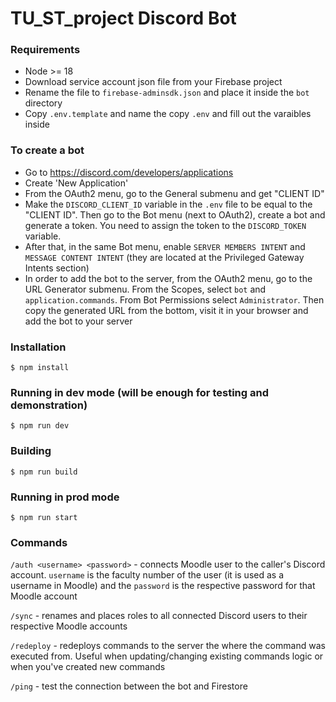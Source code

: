 # TU_ST_project Discord Bot

### Requirements

- Node >= 18
- Download service account json file from your Firebase project
- Rename the file to `firebase-adminsdk.json` and place it inside the `bot` directory
- Copy `.env.template` and name the copy `.env` and fill out the varaibles inside

### To create a bot

- Go to https://discord.com/developers/applications
- Create 'New Application'
- From the OAuth2 menu, go to the General submenu and get "CLIENT ID"
- Make the `DISCORD_CLIENT_ID` variable in the `.env` file to be equal to the "CLIENT ID". Then go to the Bot menu (next to OAuth2), create a bot and generate a token. You need to assign the token to the `DISCORD_TOKEN` variable.
- After that, in the same Bot menu, enable `SERVER MEMBERS INTENT` and `MESSAGE CONTENT INTENT` (they are located at the Privileged Gateway Intents section)
- In order to add the bot to the server, from the OAuth2 menu, go to the URL Generator submenu. From the Scopes, select `bot` and `application.commands`. From Bot Permissions select `Administrator`. Then copy the generated URL from the bottom, visit it in your browser and add the bot to your server

### Installation

```$ npm install```

### Running in dev mode (will be enough for testing and demonstration)

```$ npm run dev```

### Building

```$ npm run build```

### Running in prod mode

```$ npm run start```

### Commands

```/auth <username> <password>``` - connects Moodle user to the caller's Discord account. ```username``` is the faculty number of the user (it is used as a username in Moodle) and the ```password``` is the respective password for that Moodle account

```/sync``` - renames and places roles to all connected Discord users to their respective Moodle accounts

```/redeploy``` - redeploys commands to the server the where the command was executed from. Useful when updating/changing existing commands logic or when you've created new commands

```/ping``` - test the connection between the bot and Firestore